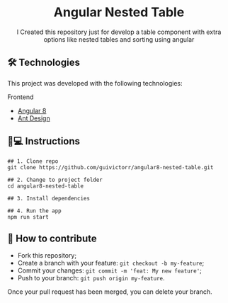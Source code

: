 <h1 align='center'>Angular Nested Table</h1>
<p align='center'>I Created this repository just for develop a table component with extra options like nested tables and sorting using angular</p>

## 🛠 Technologies

This project was developed with the following technologies:

Frontend

- [Angular 8](https://angular.io/)
- [Ant Design](https://ng-zorro.gitee.io/docs/introduce/en)

## 📱💻 Instructions

```
## 1. Clone repo
git clone https://github.com/guivictorr/angular8-nested-table.git

## 2. Change to project folder
cd angular8-nested-table

## 3. Install dependencies

## 4. Run the app
npm run start
```

## 🤔 How to contribute

- Fork this repository;
- Create a branch with your feature: `git checkout -b my-feature`;
- Commit your changes: `git commit -m 'feat: My new feature'`;
- Push to your branch: `git push origin my-feature`.

Once your pull request has been merged, you can delete your branch.
